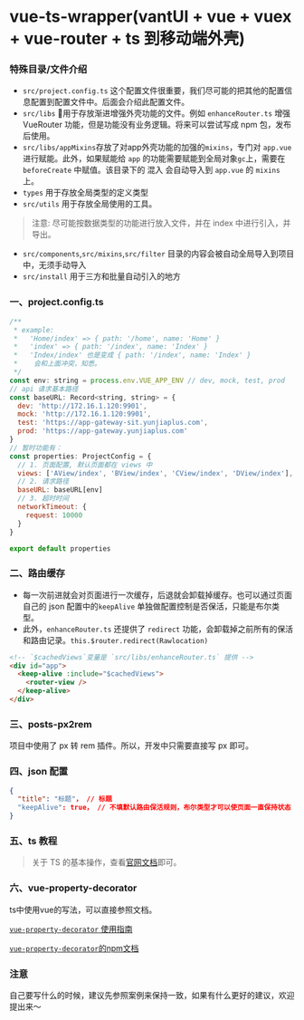 # vue-ts-wrapper(vantUI + vue + vuex + vue-router + ts 到移动端外壳)

### 特殊目录/文件介绍

- `src/project.config.ts` 这个配置文件很重要，我们尽可能的把其他的配置信息配置到配置文件中。后面会介绍此配置文件。
- `src/libs` 用于存放渐进增强外壳功能的文件。例如 `enhanceRouter.ts` 增强 VueRouter 功能，但是功能没有业务逻辑。将来可以尝试写成 npm 包，发布后使用。
- `src/libs/appMixins`存放了对app外壳功能的加强的`mixins`，专门对 `app.vue` 进行赋能。此外，如果赋能给 `app` 的功能需要赋能到全局对象`gc`上，需要在 `beforeCreate` 中赋值。该目录下的 混入 会自动导入到 `app.vue` 的 `mixins`上。
- `types` 用于存放全局类型的定义类型
- `src/utils` 用于存放全局使用的工具。
> 注意: 尽可能按数据类型的功能进行放入文件，并在 index 中进行引入，并导出。

- `src/components`,`src/mixins`,`src/filter` 目录的内容会被自动全局导入到项目中，无须手动导入
- `src/install` 用于三方和批量自动引入的地方

### 一、project.config.ts

```js
/**
 * example:
 *   'Home/index' => { path: '/home', name: 'Home' }
 *   'index' => { path: '/index', name: 'Index' }
 *   'Index/index' 也是变成 { path: '/index', name: 'Index' }
 *    会和上面冲突，知悉。
 */
const env: string = process.env.VUE_APP_ENV // dev, mock, test, prod
// api 请求基本路径
const baseURL: Record<string, string> = {
  dev: 'http://172.16.1.120:9901',
  mock: 'http://172.16.1.120:9901',
  test: 'https://app-gateway-sit.yunjiaplus.com',
  prod: 'https://app-gateway.yunjiaplus.com'
}
// 暂时功能有：
const properties: ProjectConfig = {
  // 1. 页面配置, 默认页面都在 views 中
  views: ['AView/index', 'BView/index', 'CView/index', 'DView/index'],
  // 2. 请求路径
  baseURL: baseURL[env]
  // 3. 超时时间
  networkTimeout: {
    request: 10000
  }
}

export default properties
```
### 二、路由缓存

- 每一次前进就会对页面进行一次缓存，后退就会卸载掉缓存。也可以通过页面自己的 json 配置中的`keepAlive` 单独做配置控制是否保活，只能是布尔类型。
- 此外，`enhanceRouter.ts` 还提供了 `redirect` 功能，会卸载掉之前所有的保活和路由记录。`this.$router.redirect(Rawlocation)`

```html
<!-- `$cachedViews`变量是 `src/libs/enhanceRouter.ts` 提供 -->
<div id="app">
  <keep-alive :include="$cachedViews">
    <router-view />
  </keep-alive>
</div>
```

### 三、posts-px2rem

项目中使用了 px 转 rem 插件。所以，开发中只需要直接写 px 即可。

### 四、json 配置

```json
{
  "title": "标题"， // 标题
  "keepAlive": true， // 不填默认路由保活规则，布尔类型才可以使页面一直保持状态
}
```



### 五、ts 教程

> 关于 TS 的基本操作，查看[官网文档](https://www.tslang.cn/docs/home.html)即可。

### 六、vue-property-decorator

ts中使用vue的写法，可以直接参照文档。

[`vue-property-decorator` 使用指南](https://juejin.im/post/5c173a84f265da610e7ffe44)

[`vue-property-decorator`的npm文档](https://www.npmjs.com/package/vue-property-decorator)



### 注意

自己要写什么的时候，建议先参照案例来保持一致，如果有什么更好的建议，欢迎提出来～

